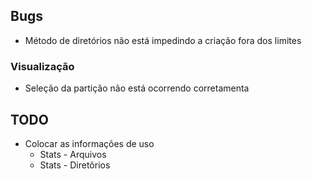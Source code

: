 ## Bugs
- Método de diretórios não está impedindo a criação fora dos limites

### Visualização
- Seleção da partição não está ocorrendo corretamenta

## TODO
- Colocar as informações de uso
  - Stats - Arquivos
  - Stats - Diretõrios